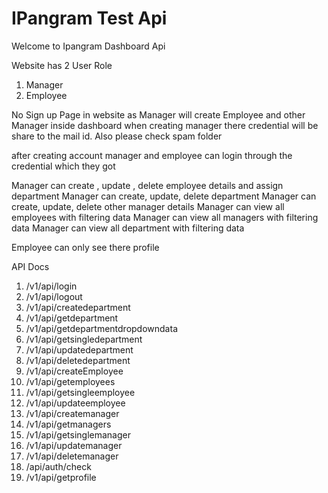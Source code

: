 # IPangram Test Api

Welcome to Ipangram Dashboard Api

Website has 2 User Role

1. Manager
2. Employee

No Sign up Page in website as Manager will create Employee and other Manager inside dashboard when creating manager there credential will be share to the mail id. Also please check spam folder

after creating account manager and employee can login through the credential which they got

Manager can create , update , delete employee details and assign department
Manager can create, update, delete department
Manager can create, update, delete other manager details
Manager can view all employees with filtering data
Manager can view all managers with filtering data
Manager can view all department with filtering data

Employee can only see there profile

API Docs

1. /v1/api/login
2. /v1/api/logout
3. /v1/api/createdepartment
4. /v1/api/getdepartment
5. /v1/api/getdepartmentdropdowndata
6. /v1/api/getsingledepartment
7. /v1/api/updatedepartment
8. /v1/api/deletedepartment
9. /v1/api/createEmployee
10. /v1/api/getemployees
11. /v1/api/getsingleemployee
12. /v1/api/updateemployee
13. /v1/api/createmanager
14. /v1/api/getmanagers
15. /v1/api/getsinglemanager
16. /v1/api/updatemanager
17. /v1/api/deletemanager
18. /api/auth/check
19. /v1/api/getprofile
